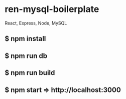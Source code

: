 # ren-mysql-boilerplate
React, Express, Node, MySQL

## $ npm install

## $ npm run db

## $ npm run build

## $ npm start => http://localhost:3000

###